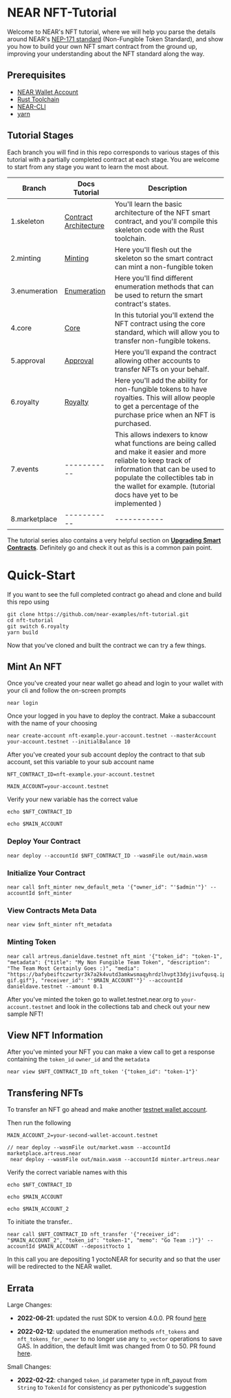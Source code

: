 # NEAR NFT-Tutorial

Welcome to NEAR's NFT tutorial, where we will help you parse the details around NEAR's [NEP-171 standard](https://nomicon.io/Standards/NonFungibleToken/Core.html) (Non-Fungible Token Standard), and show you how to build your own NFT smart contract from the ground up, improving your understanding about the NFT standard along the way.

## Prerequisites

-   [NEAR Wallet Account](wallet.testnet.near.org)
-   [Rust Toolchain](https://docs.near.org/develop/prerequisites)
-   [NEAR-CLI](https://docs.near.org/tools/near-cli#setup)
-   [yarn](https://classic.yarnpkg.com/en/docs/install#mac-stable)

## Tutorial Stages

Each branch you will find in this repo corresponds to various stages of this tutorial with a partially completed contract at each stage. You are welcome to start from any stage you want to learn the most about.

| Branch        | Docs Tutorial                                                                            | Description                                                                                                                                                                                                                                             |
| ------------- | ---------------------------------------------------------------------------------------- | ------------------------------------------------------------------------------------------------------------------------------------------------------------------------------------------------------------------------------------------------------- |
| 1.skeleton    | [Contract Architecture](https://docs.near.org/docs/tutorials/contracts/nfts/rs/skeleton) | You'll learn the basic architecture of the NFT smart contract, and you'll compile this skeleton code with the Rust toolchain.                                                                                                                           |
| 2.minting     | [Minting](https://docs.near.org/docs/tutorials/contracts/nfts/rs/minting)                | Here you'll flesh out the skeleton so the smart contract can mint a non-fungible token                                                                                                                                                                  |
| 3.enumeration | [Enumeration](https://docs.near.org/docs/tutorials/contracts/nfts/rs/enumeration)        | Here you'll find different enumeration methods that can be used to return the smart contract's states.                                                                                                                                                  |
| 4.core        | [Core](https://docs.near.org/docs/tutorials/contracts/nfts/rs/core)                      | In this tutorial you'll extend the NFT contract using the core standard, which will allow you to transfer non-fungible tokens.                                                                                                                          |
| 5.approval    | [Approval](https://docs.near.org/docs/tutorials/contracts/nfts/rs/approvals)             | Here you'll expand the contract allowing other accounts to transfer NFTs on your behalf.                                                                                                                                                                |
| 6.royalty     | [Royalty](https://docs.near.org/docs/tutorials/contracts/nfts/rs/royalty)                | Here you'll add the ability for non-fungible tokens to have royalties. This will allow people to get a percentage of the purchase price when an NFT is purchased.                                                                                       |
| 7.events      | -----------                                                                              | This allows indexers to know what functions are being called and make it easier and more reliable to keep track of information that can be used to populate the collectibles tab in the wallet for example. (tutorial docs have yet to be implemented ) |
| 8.marketplace | -----------                                                                              | -----------                                                                                                                                                                                                                                             |

The tutorial series also contains a very helpful section on [**Upgrading Smart Contracts**](https://docs.near.org/docs/tutorials/contracts/nfts/rs/upgrade-contract). Definitely go and check it out as this is a common pain point.

# Quick-Start

If you want to see the full completed contract go ahead and clone and build this repo using

```=bash
git clone https://github.com/near-examples/nft-tutorial.git
cd nft-tutorial
git switch 6.royalty
yarn build
```

Now that you've cloned and built the contract we can try a few things.

## Mint An NFT

Once you've created your near wallet go ahead and login to your wallet with your cli and follow the on-screen prompts

```=bash
near login
```

Once your logged in you have to deploy the contract. Make a subaccount with the name of your choosing

```=bash
near create-account nft-example.your-account.testnet --masterAccount your-account.testnet --initialBalance 10
```

After you've created your sub account deploy the contract to that sub account, set this variable to your sub account name

```=bash
NFT_CONTRACT_ID=nft-example.your-account.testnet

MAIN_ACCOUNT=your-account.testnet
```

Verify your new variable has the correct value

```=bash
echo $NFT_CONTRACT_ID

echo $MAIN_ACCOUNT
```

### Deploy Your Contract

```=bash
near deploy --accountId $NFT_CONTRACT_ID --wasmFile out/main.wasm
```

### Initialize Your Contract

```=bash
near call $nft_minter new_default_meta '{"owner_id": "'$admin'"}' --accountId $nft_minter
```

### View Contracts Meta Data

```=bash
near view $nft_minter nft_metadata
```

### Minting Token

```bash=
near call artreus.danieldave.testnet nft_mint '{"token_id": "token-1", "metadata": {"title": "My Non Fungible Team Token", "description": "The Team Most Certainly Goes :)", "media": "https://bafybeiftczwrtyr3k7a2k4vutd3amkwsmaqyhrdzlhvpt33dyjivufqusq.ipfs.dweb.link/goteam-gif.gif"}, "receiver_id": "'$MAIN_ACCOUNT'"}' --accountId danieldave.testnet --amount 0.1
```

After you've minted the token go to wallet.testnet.near.org to `your-account.testnet` and look in the collections tab and check out your new sample NFT!

## View NFT Information

After you've minted your NFT you can make a view call to get a response containing the `token_id` `owner_id` and the `metadata`

```bash=
near view $NFT_CONTRACT_ID nft_token '{"token_id": "token-1"}'
```

## Transfering NFTs

To transfer an NFT go ahead and make another [testnet wallet account](https://wallet.testnet.near.org).

Then run the following

```bash=
MAIN_ACCOUNT_2=your-second-wallet-account.testnet

// near deploy --wasmFile out/market.wasm --accountId marketplace.artreus.near
 near deploy --wasmFile out/main.wasm --accountId minter.artreus.near
```

Verify the correct variable names with this

```=bash
echo $NFT_CONTRACT_ID

echo $MAIN_ACCOUNT

echo $MAIN_ACCOUNT_2
```

To initiate the transfer..

```bash=
near call $NFT_CONTRACT_ID nft_transfer '{"receiver_id": "$MAIN_ACCOUNT_2", "token_id": "token-1", "memo": "Go Team :)"}' --accountId $MAIN_ACCOUNT --depositYocto 1
```

In this call you are depositing 1 yoctoNEAR for security and so that the user will be redirected to the NEAR wallet.

## Errata

Large Changes:

-   **2022-06-21**: updated the rust SDK to version 4.0.0. PR found [here](https://github.com/near-examples/nft-tutorial/pull/32)

-   **2022-02-12**: updated the enumeration methods `nft_tokens` and `nft_tokens_for_owner` to no longer use any `to_vector` operations to save GAS. In addition, the default limit was changed from 0 to 50. PR found [here](https://github.com/near-examples/nft-tutorial/pull/17).

Small Changes:

-   **2022-02-22**: changed `token_id` parameter type in nft_payout from `String` to `TokenId` for consistency as per pythonicode's suggestion
